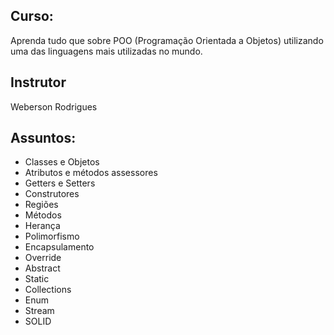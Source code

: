
## Curso: 
Aprenda tudo que sobre POO (Programação Orientada a Objetos) utilizando uma das linguagens mais utilizadas no mundo.

## Instrutor
Weberson Rodrigues

## Assuntos:

- Classes e Objetos
- Atributos e métodos assessores
- Getters e Setters
- Construtores
- Regiões
- Métodos
- Herança
- Polimorfismo
- Encapsulamento
- Override
- Abstract
- Static
- Collections
- Enum
- Stream
- SOLID
